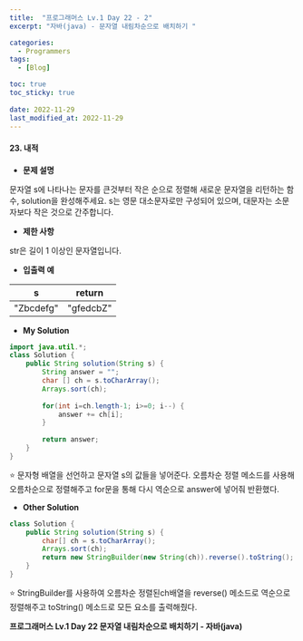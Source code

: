 ```yaml
---
title:  "프로그래머스 Lv.1 Day 22 - 2"
excerpt: "자바(java) - 문자열 내림차순으로 배치하기 "

categories:
  - Programmers
tags:
  - [Blog]

toc: true
toc_sticky: true
 
date: 2022-11-29
last_modified_at: 2022-11-29
---
```


#### 23. 내적


- **문제 설명** 

문자열 s에 나타나는 문자를 큰것부터 작은 순으로 정렬해 새로운 문자열을 리턴하는 함수, solution을 완성해주세요.
s는 영문 대소문자로만 구성되어 있으며, 대문자는 소문자보다 작은 것으로 간주합니다.

- **제한 사항**

str은 길이 1 이상인 문자열입니다.

- **입출력 예**

|**s**|**return**|
|:---:|:---:|
|"Zbcdefg"|"gfedcbZ"|


- **My Solution**

```java
import java.util.*;
class Solution {
    public String solution(String s) {
        String answer = "";
        char [] ch = s.toCharArray();
        Arrays.sort(ch);
        
        for(int i=ch.length-1; i>=0; i--) {
            answer += ch[i];
        }
        
        return answer;
    }
}
```
⭐ 문자형 배열을 선언하고 문자열 s의 값들을 넣어준다. 오름차순 정렬 메소드를 사용해 오름차순으로 정렬해주고 for문을 통해 다시 역순으로 answer에 넣어줘 반환했다.

- **Other Solution**

```java
class Solution {
    public String solution(String s) {
        char[] ch = s.toCharArray();
        Arrays.sort(ch);
        return new StringBuilder(new String(ch)).reverse().toString();
    }
}
```
⭐ StringBuilder를 사용하여 오름차순 정렬된ch배열을 reverse() 메소드로 역순으로 정렬해주고 toString() 메소드로 모든 요소를 출력해줬다.

**프로그래머스 Lv.1 Day 22 문자열 내림차순으로 배치하기 - 자바(java)**